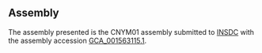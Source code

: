 

Assembly
--------

The assembly presented is the CNYM01 assembly submitted to
[INSDC](http://www.insdc.org) with the assembly accession
[GCA\_001563115.1](http://www.ebi.ac.uk/ena/data/view/GCA_001563115.1).
